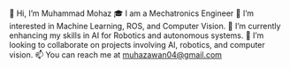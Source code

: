 👋 Hi, I’m Muhammad Mohaz
🎓 I am a Mechatronics Engineer
👀 I’m interested in Machine Learning, ROS, and Computer Vision.
🌱 I’m currently enhancing my skills in AI for Robotics and autonomous systems.
💞️ I’m looking to collaborate on projects involving AI, robotics, and computer vision.
📫 You can reach me at muhazawan04@gmail.com

